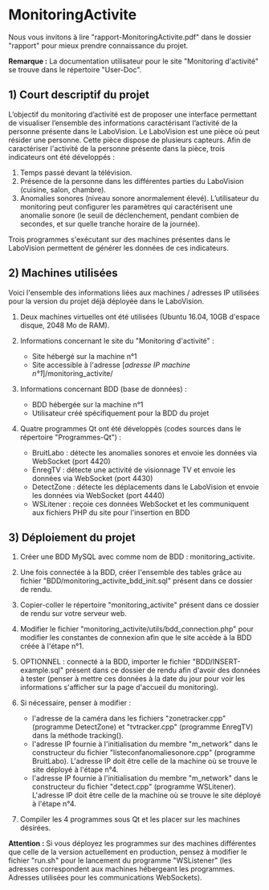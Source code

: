 # MonitoringActivite
 
Nous vous invitons à lire "rapport-MonitoringActivite.pdf" dans le dossier "rapport" pour mieux prendre connaissance du projet.
 
<b>Remarque :</b> La documentation utilisateur pour le site "Monitoring d'activité" se trouve dans le répertoire "User-Doc".

## 1) Court descriptif du projet

L’objectif du monitoring d’activité est de proposer une interface permettant de visualiser l’ensemble des informations caractérisant l’activité de la personne présente dans le LaboVision. Le LaboVision est une pièce où peut résider une personne. Cette pièce dispose de plusieurs capteurs. Afin de caractériser l'activité de la personne présente dans la pièce, trois indicateurs ont été développés :

  1) Temps passé devant la télévision.
  2) Présence de la personne dans les différentes parties du LaboVision (cuisine, salon, chambre).
  3) Anomalies sonores (niveau sonore anormalement élevé). L’utilisateur du monitoring peut configurer les paramètres qui caractérisent une anomalie sonore (le seuil de déclenchement, pendant combien de secondes, et sur quelle tranche horaire de la journée).
  
Trois programmes s'exécutant sur des machines présentes dans le LaboVision permettent de générer les données de ces indicateurs.
 
## 2) Machines utilisées

Voici l'ensemble des informations liées aux machines / adresses IP utilisées pour la version du projet déjà déployée dans le LaboVision.

1) Deux machines virtuelles ont été utilisées (Ubuntu 16.04, 10GB d'espace disque, 2048 Mo de RAM).
	
2) Informations concernant le site du "Monitoring d'activité" :
    -	Site hébergé sur la machine n°1
    -	Site accessible à l'adresse [<i>adresse IP machine n°1</i>]/monitoring_activite/

3) Informations concernant BDD (base de données) :
    -	BDD hébergée sur la machine n°1
    - Utilisateur créé spécifiquement pour la BDD du projet
 
4) Quatre programmes Qt ont été développés (codes sources dans le répertoire "Programmes-Qt") :
 
    - BruitLabo : détecte les anomalies sonores et envoie les données via WebSocket (port 4420)
    - EnregTV : détecte une activité de visionnage TV et envoie les données via WebSocket (port 4430)
    - DetectZone : détecte les déplacements dans le LaboVision et envoie les données via WebSocket (port 4440)
    - WSLitener : reçoie ces données WebSocket et les communiquent aux fichiers PHP du site pour l'insertion en BDD

## 3) Déploiement du projet

1) Créer une BDD MySQL avec comme nom de BDD : monitoring_activite.
 
2) Une fois connectée à la BDD, créer l'ensemble des tables grâce au fichier "BDD/monitoring_activite_bdd_init.sql" présent dans ce dossier de rendu.

3) Copier-coller le répertoire "monitoring_activite" présent dans ce dossier de rendu sur votre serveur web.
	
4) Modifier le fichier "monitoring_activite/utils/bdd_connection.php" pour modifier les constantes de connexion afin que le site accède à la BDD créée à l'étape n°1.
  
5) OPTIONNEL : connecté à la BDD, importer le fichier "BDD/INSERT-example.sql" présent dans ce dossier de rendu afin d'avoir des données à tester (penser à mettre ces données à la date du jour pour voir les informations s'afficher sur la page d'accueil du monitoring).
	
6) Si nécessaire, penser à modifier :

    - l'adresse de la caméra dans les fichiers "zonetracker.cpp" (programme DetectZone) et "tvtracker.cpp" (programme EnregTV) dans la méthode tracking().
    - l'adresse IP fournie à l'initialisation du membre "m_network" dans le constructeur du fichier "listeconfanomaliesonore.cpp" (programme BruitLabo). L'adresse IP doit être celle de la machine où se trouve le site déployé à l'étape n°4.
    - l'adresse IP fournie à l'initialisation du membre "m_network" dans le constructeur du fichier "detect.cpp" (programme WSLitener). L'adresse IP doit être celle de la machine où se trouve le site déployé à l'étape n°4.
		  
7) Compiler les 4 programmes sous Qt et les placer sur les machines désirées.

    
<b>Attention :</b> Si vous déployez les programmes sur des machines différentes que celle de la version actuellement en production, pensez à modifier le fichier "run.sh" pour le lancement du programme "WSListener" (les adresses correspondent aux machines hébergeant les programmes. Adresses utilisées pour les communications WebSockets).
